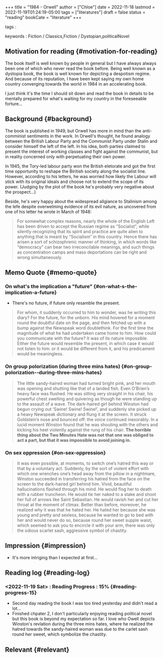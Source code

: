 +++
title = "1984 - Orwell"
author = ["Chloe"]
date = 2022-11-18
lastmod = 2022-11-19T01:24:19-05:00
tags = ["literatures"]
draft = false
status = "reading"
bookCate = "literature"
+++

tags
:


keywords
: Fiction / Classics,Fiction / Dystopian,politicalNovel


## Motivation for reading {#motivation-for-reading}

The book itself is well known by people in general but I have always always been one of which who
never read the book before. Being well known as a dystopia book, the book is well known for
depicting a despotism regime. And because of its reputation, I have been kept saying my own home
country converging towards the world in 1984 in an accelerating book.

I just think it's the time I should sit down and read the book in details to be mentally prepared
for what's waiting for my country in the foreseeable forture...


## Background {#background}

The book is published in 1949, but Orwell has more in mind than the anti-comminist sentiments in the
work. In Orwell's thought, he found analogy between the British Labour Party and the Communist Party
under Stalin and consider himself the left of the left. In his idea, both parties claimed to present
the interest of working classes and fight against the communist, but in reality concerned only with
perpetuating their own power.

In 1945, the Tory-led labour party won the British eletorate and got the first time opportunity to
reshape the Biritish society along the socialist line. However, according to his letters, he was
worried how likely the Labour will stick with its original ideals and choose not to extend the scope
of its power. (Judging by the plot of the book he's probably very negative about the prospect...)

Beside, he's very happy about the widespread allgiance to Stalinism among the lefe despite
overwelming evidence of its evil nature, as uncovered from one of his letter he wrote in March of
1948:

> For somewhat complex reasons, nearly the whole of the English Left has been driven to accept the Russian regime as “Socialist”, while silently recognizing that its spirit and practice are quite alien to anything that is meant by “Socialism” in this country. Hence there has arisen a sort of schizophrenic manner of thinking, in which words like “democracy” can bear two irreconcilable meanings, and such things as concentration camps and mass deportations can be right and wrong simultaneously.


## Memo Quote {#memo-quote}


### On what's the implication a "future" {#on-what-s-the-implication-a-future}

-   There's no future, if future only resamble the present.

> For whom, it suddenly occurred to him to wonder, was he writing this diary? For the future, for the unborn. His mind hovered for a moment round the doubtful date on the page, and then fetched up with a bump against the Newspeak word doublethink. For the first time the magnitude of what he had undertaken came home to him. How could you communicate with the future? It was of its nature impossible. Either the future would resemble the present, in which case it would not listen to him: or it would be different from it, and his predicament would be meaningless.


### On group polorization (during three mins hates) {#on-group-polorization--during-three-mins-hates}

> The little sandy-haired woman had turned bright pink, and her mouth was opening and shutting like that of a landed fish. Even O’Brien’s heavy face was flushed. He was sitting very straight in his chair, his powerful chest swelling and quivering as though he were standing up to the assault of a wave. The dark-haired girl behind Winston had begun crying out ‘Swine! Swine! Swine!’, and suddenly she picked up a heavy Newspeak dictionary and flung it at the screen. It struck Goldstein’s nose and bounced off: the voice continued inexorably. In a lucid moment Winston found that he was shouting with the others and kicking his heel violently against the rung of his chair. **The horrible thing about the Two Minutes Hate was not that one was obliged to act a part, but that it was impossible to avoid joining in.**


### On sex oppression {#on-sex-oppression}

> It was even possible, at moments, to switch one’s hatred this way or that by a voluntary act. Suddenly, by the sort of violent effort with which one wrenches one’s head away from the pillow in a nightmare, Winston succeeded in transferring his hatred from the face on the screen to the dark-haired girl behind him. Vivid, beautiful hallucinations flashed through his mind. He would flog her to death with a rubber truncheon. He would tie her naked to a stake and shoot her full of arrows like Saint Sebastian. He would ravish her and cut her throat at the moment of climax. Better than before, moreover, he realized why it was that he hated her. He hated her because she was young and pretty and sexless, because he wanted to go to bed with her and would never do so, because round her sweet supple waist, which seemed to ask you to encircle it with your arm, there was only the odious scarlet sash, aggressive symbol of chastity.


## Impression {#impression}

-   It's more intriging than I expected at first...


## Reading log {#reading-log}


### <span class="timestamp-wrapper"><span class="timestamp">&lt;2022-11-19 Sat&gt; </span></span> : Reading Progress : 15% {#reading-progress-15}

-   Second day reading the book I was too tired yesterday and didn't read a lot...
-   Finished chpater 2, I don't particularly enjoying reading political novel but this book is beyond
    my expectation so far. I love who Owell depicts Winston's revlation during the three mins hates,
    where he realized the hatred towards the sandy-haired woman was due to the carlet sash round her
    sweet, which symbolize the chastity.


## Relevant {#relevant}
